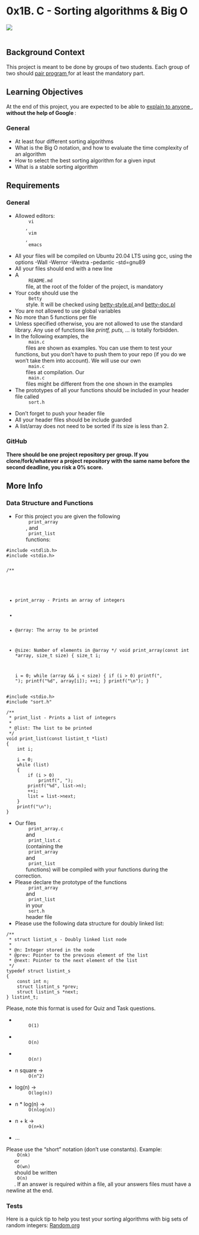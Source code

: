 # 0x1B. C - Sorting algorithms & Big O

<html>
<div class="panel panel-default" id="project-description">
 <div class="panel-body">
  <p>
   <img src="https://s3.amazonaws.com/intranet-projects-files/holbertonschool-low_level_programming/248/willy-wonka.png"/>
   <br/>
   <br/>
  </p>
  <h2>
   Background Context
  </h2>
  <p>
   This project is meant to be done by groups of two students. Each group of two should
   <a href="https://en.wikipedia.org/wiki/Pair_programming" target="_blank" title="pair program">
    pair program
   </a>
   for at least the mandatory part.
  </p>
  <h2>
   Learning Objectives
  </h2>
  <p>
   At the end of this project, you are expected to be able to
   <a href="https://fs.blog/feynman-learning-technique/" target="_blank" title="explain to anyone">
    explain to anyone
   </a>
   ,
   <strong>
    without the help of Google
   </strong>
   :
  </p>
  <h3>
   General
  </h3>
  <ul>
   <li>
    At least four different sorting algorithms
   </li>
   <li>
    What is the Big O notation, and how to evaluate the time complexity of an algorithm
   </li>
   <li>
    How to select the best sorting algorithm for a given input
   </li>
   <li>
    What is a stable sorting algorithm
   </li>
  </ul>
  <h2>
   Requirements
  </h2>
  <h3>
   General
  </h3>
  <ul>
   <li>
    Allowed editors:
    <code>
     vi
    </code>
    ,
    <code>
     vim
    </code>
    ,
    <code>
     emacs
    </code>
   </li>
   <li>
    All your files will be compiled on Ubuntu 20.04 LTS using gcc, using the options -Wall -Werror -Wextra -pedantic -std=gnu89
   </li>
   <li>
    All your files should end with a new line
   </li>
   <li>
    A
    <code>
     README.md
    </code>
    file, at the root of the folder of the project, is mandatory
   </li>
   <li>
    Your code should use the
    <code>
     Betty
    </code>
    style. It will be checked using
    <a href="https://github.com/holbertonschool/Betty/blob/master/betty-style.pl" target="_blank" title="betty-style.pl">
     betty-style.pl
    </a>
    and
    <a href="https://github.com/holbertonschool/Betty/blob/master/betty-doc.pl" target="_blank" title="betty-doc.pl">
     betty-doc.pl
    </a>
   </li>
   <li>
    You are not allowed to use global variables
   </li>
   <li>
    No more than 5 functions per file
   </li>
   <li>
    Unless specified otherwise, you are not allowed to use the standard library. Any use of functions like
    <em>
     printf, puts, …
    </em>
    is totally forbidden.
   </li>
   <li>
    In the following examples, the
    <code>
     main.c
    </code>
    files are shown as examples. You can use them to test your functions, but you don’t have to push them to your repo (if you do we won’t take them into account). We will use our own
    <code>
     main.c
    </code>
    files at compilation. Our
    <code>
     main.c
    </code>
    files might be different from the one shown in the examples
   </li>
   <li>
    The prototypes of all your functions should be included in your header file called
    <code>
     sort.h
    </code>
   </li>
   <li>
    Don’t forget to push your header file
   </li>
   <li>
    All your header files should be include guarded
   </li>
   <li>
    A list/array does not need to be sorted if its size is less than 2.
   </li>
  </ul>
  <h3>
   GitHub
  </h3>
  <p>
   <strong>
    There should be one project repository per group. If you clone/fork/whatever a project repository with the same name before the second deadline, you risk a 0% score.
   </strong>
  </p>
  <h2>
   More Info
  </h2>
  <h3>
   Data Structure and Functions
  </h3>
  <ul>
   <li>
    For this project you are given the following
    <code>
     print_array
    </code>
    , and
    <code>
     print_list
    </code>
    functions:
   </li>
  </ul>
  <pre><code>#include &lt;stdlib.h&gt;
#include &lt;stdio.h&gt;

/**
 * print_array - Prints an array of integers
 *
 * @array: The array to be printed
 * @size: Number of elements in @array
 */
void print_array(const int *array, size_t size)
{
    size_t i;

    i = 0;
    while (array &amp;&amp; i &lt; size)
    {
        if (i &gt; 0)
            printf(", ");
        printf("%d", array[i]);
        ++i;
    }
    printf("\n");
}
</code></pre>
  <pre><code>#include &lt;stdio.h&gt;
#include "sort.h"

/**
 * print_list - Prints a list of integers
 *
 * @list: The list to be printed
 */
void print_list(const listint_t *list)
{
    int i;

    i = 0;
    while (list)
    {
        if (i &gt; 0)
            printf(", ");
        printf("%d", list-&gt;n);
        ++i;
        list = list-&gt;next;
    }
    printf("\n");
}
</code></pre>
  <ul>
   <li>
    Our files
    <code>
     print_array.c
    </code>
    and
    <code>
     print_list.c
    </code>
    (containing the
    <code>
     print_array
    </code>
    and
    <code>
     print_list
    </code>
    functions) will be compiled with your functions during the correction.
   </li>
   <li>
    Please declare the prototype of the functions
    <code>
     print_array
    </code>
    and
    <code>
     print_list
    </code>
    in your
    <code>
     sort.h
    </code>
    header file
   </li>
   <li>
    Please use the following data structure for doubly linked list:
   </li>
  </ul>
  <pre><code>/**
 * struct listint_s - Doubly linked list node
 *
 * @n: Integer stored in the node
 * @prev: Pointer to the previous element of the list
 * @next: Pointer to the next element of the list
 */
typedef struct listint_s
{
    const int n;
    struct listint_s *prev;
    struct listint_s *next;
} listint_t;
</code></pre>
  <p>
   Please, note this format is used for Quiz and Task questions.
  </p>
  <ul>
   <li>
    <code>
     O(1)
    </code>
   </li>
   <li>
    <code>
     O(n)
    </code>
   </li>
   <li>
    <code>
     O(n!)
    </code>
   </li>
   <li>
    n square -&gt;
    <code>
     O(n^2)
    </code>
   </li>
   <li>
    log(n) -&gt;
    <code>
     O(log(n))
    </code>
   </li>
   <li>
    n * log(n) -&gt;
    <code>
     O(nlog(n))
    </code>
   </li>
   <li>
    n + k -&gt;
    <code>
     O(n+k)
    </code>
   </li>
   <li>
    …
   </li>
  </ul>
  <p>
   Please use the “short” notation (don’t use constants). Example:
   <code>
    O(nk)
   </code>
   or
   <code>
    O(wn)
   </code>
   should be written
   <code>
    O(n)
   </code>
   .
If an answer is required within a file, all your answers files must have a newline at the end.
  </p>
  <h3>
   Tests
  </h3>
  <p>
   Here is a quick tip to help you test your sorting algorithms with big sets of random integers:
   <a href="https://www.random.org/integer-sets/" target="_blank" title="Random.org">
    Random.org
   </a>
  </p>
 </div>
</div>
</html>
